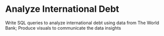 # Analyze International Debt 
Write SQL queries to analyze international debt using data from The World Bank; Produce visuals to communicate the data insights

